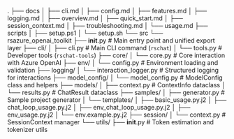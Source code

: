 .
├── docs
│   ├── cli.md
│   ├── config.md
│   ├── features.md
│   ├── logging.md
│   ├── overview.md
│   ├── quick_start.md
│   ├── session_context.md
│   ├── troubleshooting.md
│   └── usage.md
├── scripts
│   ├── setup.ps1
│   └── setup.sh
└── src
    └── rsazure_openai_toolkit
        ├── __init__.py                             # Main entry point and unified export layer
        ├── cli/
        │   ├── cli.py                              # Main CLI command (`rschat`)
        │   └── tools.py                            # Developer tools (`rschat-tools`)
        ├── core/
        │   └── core.py                             # Core interaction with Azure OpenAI
        ├── env/
        │   └── config.py                           # Environment loading and validation
        ├── logging/
        │   └── interaction_logger.py               # Structured logging for interactions
        ├── model_config/
        │   └── model_config.py                     # ModelConfig class and helpers
        ├── models/
        │   ├── context.py                          # ContextInfo dataclass
        │   └── results.py                          # ChatResult dataclass
        ├── samples/
        │   ├── generator.py                        # Sample project generator
        │   └── templates/
        │       ├── basic_usage.py.j2
        │       ├── chat_loop_usage.py.j2
        │       ├── env_chat_loop_usage.py.j2
        │       ├── env_usage.py.j2
        │       └── env.example.py.j2
        ├── session/
        │   └── context.py                          # SessionContext manager
        └── utils/
            ├── __init__.py                         # Token estimation and tokenizer utils

